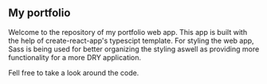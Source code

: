 ## My portfolio

Welcome to the repository of my portfolio web app. This app is built with the help of create-react-app's typescipt template. For styling the web app, Sass is being used for better organizing the styling aswell as providing more functionality for a more DRY application.

Fell free to take a look around the code.
